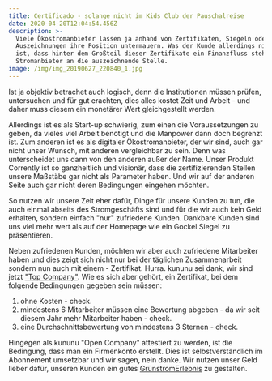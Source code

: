 ```yaml
---
title: Certificado - solange nicht im Kids Club der Pauschalreise
date: 2020-04-20T12:04:54.456Z
description: >-
  Viele Ökostromanbieter lassen ja anhand von Zertifikaten, Siegeln oder
  Auszeichnungen ihre Position untermauern. Was der Kunde allerdings nicht weiß,
  ist, dass hinter dem Großteil dieser Zertifikate ein Finanzfluss steht - vom
  Stromanbieter an die auszeichnende Stelle. 
image: /img/img_20190627_220840_1.jpg
---
```

Ist ja objektiv betrachet auch logisch, denn die Institutionen müssen prüfen, untersuchen und für gut erachten, dies alles kostet Zeit und Arbeit - und daher muss diesem ein monetärer Wert gleichgestellt werden. 

Allerdings ist es als Start-up schwierig, zum einen die Voraussetzungen zu geben, da vieles viel Arbeit benötigt und die Manpower dann doch begrenzt ist. Zum anderen ist es als digitaler Ökostromanbieter, der wir sind, auch gar nicht unser Wunsch, mit anderen vergleichbar zu sein. Denn was unterscheidet uns dann von den anderen außer der Name. Unser Produkt Corrently ist so ganzheitlich und visionär, dass die zertifizierenden Stellen unsere Maßstäbe gar nicht als Parameter haben. Und wir auf der anderen Seite auch gar nicht deren Bedingungen eingehen möchten. 

So nutzen wir unsere Zeit eher dafür, Dinge für unsere Kunden zu tun, die auch einmal abseits des Stromgeschäfts sind und für die wir auch kein Geld erhalten, sondern einfach "nur" zufriedene Kunden. Dankbare Kunden sind uns viel mehr wert als auf der Homepage wie ein Gockel Siegel zu präsentieren. 

Neben zufriedenen Kunden, möchten wir aber auch zufriedene Mitarbeiter haben und dies zeigt sich nicht nur bei der täglichen Zusammenarbeit sondern nun auch mit einem - Zertifikat. Hurra. kununu sei dank, wir sind jetzt ["Top Company"](https://www.kununu.com/de/stromdao). Wie es sich aber gehört, ein Zertifikat, bei dem folgende Bedingungen gegeben sein müssen: 

1. ohne Kosten - check.
2. mindestens 6 Mitarbeiter müssen eine Bewertung abgeben - da wir seit diesem Jahr mehr Mitarbeiter haben - check.
3. eine Durchschnittsbewertung von mindestens 3 Sternen - check.

Hingegen als kununu "Open Company" attestiert zu werden, ist die Bedingung, dass man ein Firmenkonto erstellt. Dies ist selbstverständlich im Abonnement umsetzbar und wir sagen, nein danke. Wir nutzen unser Geld lieber dafür, unseren Kunden ein gutes [GrünstromErlebnis](https://www.youtube.com/watch?v=48MgPu4CqCM) zu gestalten.
